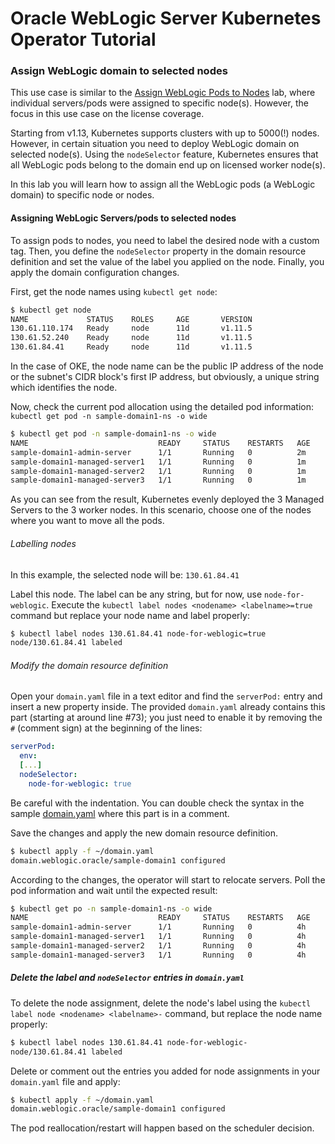 # Oracle WebLogic Server Kubernetes Operator Tutorial #

### Assign WebLogic domain to selected nodes ###

This use case is similar to the [Assign WebLogic Pods to Nodes](node.selector.ocishell.md) lab, where individual servers/pods were assigned to specific node(s). However, the focus in this use case on the license coverage.

Starting from v1.13, Kubernetes supports clusters with up to 5000(!) nodes. However, in certain situation you need to deploy WebLogic domain on selected node(s). Using the `nodeSelector` feature, Kubernetes ensures that all WebLogic pods belong to the domain end up on licensed worker node(s).

In this lab you will learn how to assign all the WebLogic pods (a WebLogic domain) to specific node or nodes.

#### Assigning WebLogic Servers/pods to selected nodes #####

To assign pods to nodes, you need to label the desired node with a custom tag. Then, you define the `nodeSelector` property in the domain resource definition and set the value of the label you applied on the node. Finally, you apply the domain configuration changes.

First, get the node names using `kubectl get node`:
```bash
$ kubectl get node
NAME             STATUS    ROLES     AGE       VERSION
130.61.110.174   Ready     node      11d       v1.11.5
130.61.52.240    Ready     node      11d       v1.11.5
130.61.84.41     Ready     node      11d       v1.11.5
```

In the case of OKE, the node name can be the public IP address of the node or the subnet's CIDR block's first IP address, but obviously, a unique string which identifies the node.

Now, check the current pod allocation using the detailed pod information: `kubectl get pod -n sample-domain1-ns -o wide`
```bash
$ kubectl get pod -n sample-domain1-ns -o wide
NAME                             READY     STATUS    RESTARTS   AGE       IP            NODE             NOMINATED NODE
sample-domain1-admin-server      1/1       Running   0          2m        10.244.2.33   130.61.84.41     <none>
sample-domain1-managed-server1   1/1       Running   0          1m        10.244.1.8    130.61.52.240    <none>
sample-domain1-managed-server2   1/1       Running   0          1m        10.244.0.10   130.61.110.174   <none>
sample-domain1-managed-server3   1/1       Running   0          1m        10.244.2.34   130.61.84.41     <none>
```

As you can see from the result, Kubernetes evenly deployed the 3 Managed Servers to the 3 worker nodes. In this scenario, choose one of the nodes where you want to move all the pods.

###### Labelling nodes ######

In this example, the selected node will be: `130.61.84.41`

Label this node. The label can be any string, but for now, use `node-for-weblogic`. Execute the `kubectl label nodes <nodename> <labelname>=true` command but replace your node name and label properly:
```bash
$ kubectl label nodes 130.61.84.41 node-for-weblogic=true
node/130.61.84.41 labeled
```
###### Modify the domain resource definition ######

Open your `domain.yaml` file in a text editor and find the `serverPod:` entry and insert a new property inside. The provided `domain.yaml` already contains this part (starting at around line #73); you just need to enable it by removing the `#` (comment sign) at the beginning of the lines:
```yaml
serverPod:
  env:
  [...]
  nodeSelector:
    node-for-weblogic: true
```
Be careful with the indentation. You can double check the syntax in the sample [domain.yaml](../domain.yaml) where this part is in a comment.

Save the changes and apply the new domain resource definition.
```bash
$ kubectl apply -f ~/domain.yaml
domain.weblogic.oracle/sample-domain1 configured
```
According to the changes, the operator will start to relocate servers. Poll the pod information and wait until the expected result:
```bash
$ kubectl get po -n sample-domain1-ns -o wide
NAME                             READY     STATUS    RESTARTS   AGE       IP            NODE           NOMINATED NODE
sample-domain1-admin-server      1/1       Running   0          4h        10.244.2.40   130.61.84.41   <none>
sample-domain1-managed-server1   1/1       Running   0          4h        10.244.2.43   130.61.84.41   <none>
sample-domain1-managed-server2   1/1       Running   0          4h        10.244.2.42   130.61.84.41   <none>
sample-domain1-managed-server3   1/1       Running   0          4h        10.244.2.41   130.61.84.41   <none>
```

##### Delete the label and `nodeSelector` entries in `domain.yaml` #####

To delete the node assignment, delete the node's label using the `kubectl label node <nodename> <labelname>-` command, but replace the node name properly:
```bash
$ kubectl label nodes 130.61.84.41 node-for-weblogic-
node/130.61.84.41 labeled
```
Delete or comment out the entries you added for node assignments in your `domain.yaml` file and apply:
```bash
$ kubectl apply -f ~/domain.yaml
domain.weblogic.oracle/sample-domain1 configured
```
The pod reallocation/restart will happen based on the scheduler decision.
